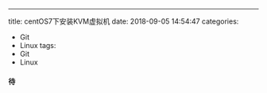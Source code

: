 ---
title: centOS7下安装KVM虚拟机
date: 2018-09-05 14:54:47
categories:
- Git
- Linux
tags:
- Git
- Linux

#### 待